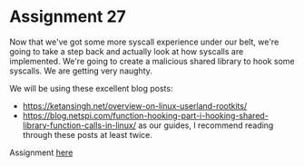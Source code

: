 # Assignment 27
Now that we've got some more syscall experience under our belt, we're going to take a step back and actually look at how
syscalls are implemented. We're going to create a malicious shared library to hook some syscalls. We are getting very naughty.

We will be using these excellent blog posts:
- https://ketansingh.net/overview-on-linux-userland-rootkits/
- https://blog.netspi.com/function-hooking-part-i-hooking-shared-library-function-calls-in-linux/
as our guides, I recommend reading through these posts at least twice.

Assignment [here](https://github.com/h0mbre/Learning-C/tree/master/Assignment-27)
